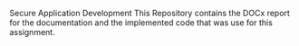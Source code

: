 Secure Application Development This Repository contains the DOCx report for the documentation and the implemented code that was use for this assignment.
